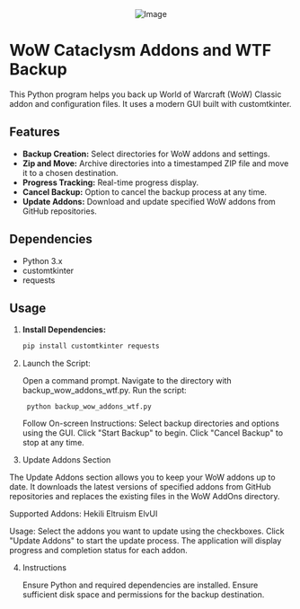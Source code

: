 <div align="center">
  <img src="https://github.com/user-attachments/assets/0fe9cf33-5d41-42e0-a438-7753657ed4c8" alt="Image" />
</div>

# WoW Cataclysm Addons and WTF Backup

This Python program helps you back up World of Warcraft (WoW) Classic addon and configuration files. It uses a modern GUI built with customtkinter.

## Features

- **Backup Creation:** Select directories for WoW addons and settings.
- **Zip and Move:** Archive directories into a timestamped ZIP file and move it to a chosen destination.
- **Progress Tracking:** Real-time progress display.
- **Cancel Backup:** Option to cancel the backup process at any time.
- **Update Addons:** Download and update specified WoW addons from GitHub repositories.

## Dependencies

- Python 3.x
- customtkinter
- requests

## Usage

1. **Install Dependencies:**
   ```sh
   pip install customtkinter requests
2. Launch the Script:

    Open a command prompt.
    Navigate to the directory with backup_wow_addons_wtf.py.
    Run the script:

        python backup_wow_addons_wtf.py

    Follow On-screen Instructions:
        Select backup directories and options using the GUI.
        Click "Start Backup" to begin.
        Click "Cancel Backup" to stop at any time.

3. Update Addons Section

The Update Addons section allows you to keep your WoW addons up to date. It downloads the latest versions of specified addons from GitHub repositories and replaces the existing files in the WoW AddOns directory.

   Supported Addons:
        Hekili
        Eltruism
        ElvUI

   Usage:
        Select the addons you want to update using the checkboxes.
        Click "Update Addons" to start the update process.
        The application will display progress and completion status for each addon.

4. Instructions

    Ensure Python and required dependencies are installed.
    Ensure sufficient disk space and permissions for the backup destination.
